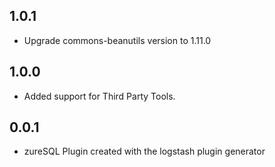 ## 1.0.1
- Upgrade commons-beanutils version to 1.11.0

## 1.0.0
- Added support for Third Party Tools.

## 0.0.1
- zureSQL Plugin created with the logstash plugin generator